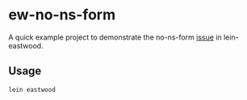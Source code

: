 # ew-no-ns-form
A quick example project to demonstrate the no-ns-form [issue] in lein-eastwood.

## Usage

```lein eastwood```

[issue]: https://github.com/jonase/eastwood/issues/202
